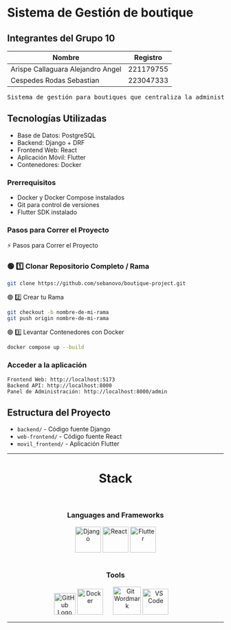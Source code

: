 # Sistema de Gestión de boutique

## Integrantes del Grupo 10

| Nombre                            | Registro  |
| --------------------------------- | --------- |
| Arispe Callaguara Alejandro Angel | 221179755 |
| Cespedes Rodas Sebastian          | 223047333 |

<pre>
Sistema de gestión para boutiques que centraliza la administración de residentes.
</pre>

## Tecnologías Utilizadas

* Base de Datos: PostgreSQL
* Backend: Django + DRF 
* Frontend Web: React
* Aplicación Móvil: Flutter
* Contenedores: Docker

### Prerrequisitos

* Docker y Docker Compose instalados
* Git para control de versiones
* Flutter SDK instalado

### Pasos para Correr el Proyecto

⚡ Pasos para Correr el Proyecto

### 🟢 1️⃣ Clonar Repositorio Completo / Rama

```bash
git clone https://github.com/sebanovo/boutique-project.git
```

🟢 2️⃣ Crear tu Rama

```bash
git checkout -b nombre-de-mi-rama
git push origin nombre-de-mi-rama
```

🟢 3️⃣ Levantar Contenedores con Docker

```bash
docker compose up --build
```

### Acceder a la aplicación

```
Frontend Web: http://localhost:5173
Backend API: http://localhost:8000
Panel de Administración: http://localhost:8000/admin
```

## Estructura del Proyecto

* `backend/` - Código fuente Django
* `web-frontend/` - Código fuente React
* `movil_frontend/` - Aplicación Flutter

<hr>
<div align="center" width="100">
  <h1>Stack</h1>
  </br>
  <h3>Languages and Frameworks</h3>
	<img
	  src="https://cdn.jsdelivr.net/gh/devicons/devicon@latest/icons/django/django-plain.svg"
	  width="60px"
	  alt="Django">
	<img
	  src="https://cdn.jsdelivr.net/gh/devicons/devicon@latest/icons/react/react-original.svg"
	  width="60px"
	  alt="React">
	<img
      src="https://cdn.jsdelivr.net/gh/devicons/devicon@latest/icons/flutter/flutter-original.svg"
      width="60px"
      alt="Flutter">
  </br>
  </br>
  <h3>Tools</h3>
  <img
    src="https://cdn.simpleicons.org/github/FFFFFF"
    width="50px"
    alt="GitHub Logo White">
  <img
    src="https://cdn.jsdelivr.net/gh/devicons/devicon@latest/icons/docker/docker-original-wordmark.svg"
    width="60px"
    alt="Docker">
    &nbsp;&nbsp;&nbsp;&nbsp;
  <img
    src="https://cdn.jsdelivr.net/gh/devicons/devicon@latest/icons/git/git-original-wordmark.svg"
    width="65px"
    alt="Git Wordmark">
  <img
    src="https://cdn.jsdelivr.net/gh/devicons/devicon@latest/icons/vscode/vscode-original-wordmark.svg"
    width="60px"
    alt="VS Code">
    &nbsp;&nbsp;&nbsp;&nbsp;
</div>
<hr>